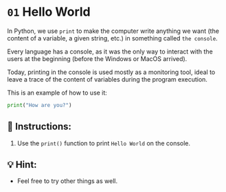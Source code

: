 # `01` Hello World

In Python, we use `print` to make the computer write anything we want (the content of a variable, a given string, etc.)
in something called `the console`.

Every language has a console, as it was the only way to interact with the users at the beginning
(before the Windows or MacOS arrived). 

Today, printing in the console is used mostly as a monitoring tool, ideal to leave a trace of the content of variables during the program execution.

This is an example of how to use it:

```py
print("How are you?")
```

## 📝 Instructions:

1. Use the `print()` function to print `Hello World` on the console. 

## :bulb: Hint:

+ Feel free to try other things as well.

